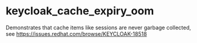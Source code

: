 # keycloak_cache_expiry_oom
Demonstrates that cache items like sessions are never garbage collected, see https://issues.redhat.com/browse/KEYCLOAK-18518
